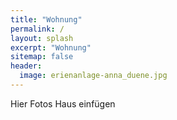 ```yaml
---
title: "Wohnung"
permalink: /
layout: splash
excerpt: "Wohnung"
sitemap: false
header:
  image: erienanlage-anna_duene.jpg
---
```

<style>
 td {
    vertical-align: middle;
}
</style>
Hier Fotos Haus einfügen
